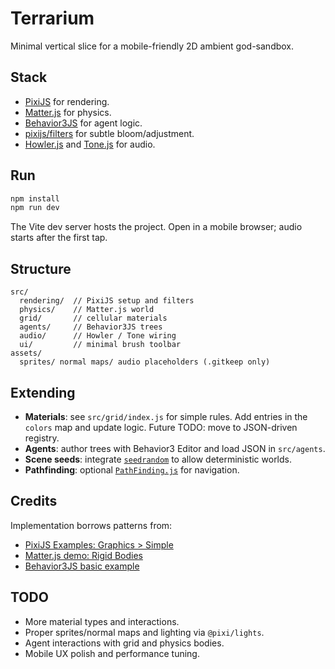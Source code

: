 # Terrarium

Minimal vertical slice for a mobile-friendly 2D ambient god-sandbox.

## Stack
- [PixiJS](https://github.com/pixijs/pixijs) for rendering.
- [Matter.js](https://github.com/liabru/matter-js) for physics.
- [Behavior3JS](https://github.com/behavior3/behavior3js) for agent logic.
- [pixijs/filters](https://github.com/pixijs/filters) for subtle bloom/adjustment.
- [Howler.js](https://github.com/goldfire/howler.js) and [Tone.js](https://github.com/Tonejs/Tone.js) for audio.

## Run
```bash
npm install
npm run dev
```
The Vite dev server hosts the project. Open in a mobile browser; audio starts after the first tap.

## Structure
```
src/
  rendering/  // PixiJS setup and filters
  physics/    // Matter.js world
  grid/       // cellular materials
  agents/     // Behavior3JS trees
  audio/      // Howler / Tone wiring
  ui/         // minimal brush toolbar
assets/
  sprites/ normal maps/ audio placeholders (.gitkeep only)
```

## Extending
- **Materials**: see `src/grid/index.js` for simple rules. Add entries in the `colors` map and update logic. Future TODO: move to JSON-driven registry.
- **Agents**: author trees with Behavior3 Editor and load JSON in `src/agents`.
- **Scene seeds**: integrate [`seedrandom`](https://github.com/davidbau/seedrandom) to allow deterministic worlds.
- **Pathfinding**: optional [`PathFinding.js`](https://github.com/qiao/PathFinding.js) for navigation.

## Credits
Implementation borrows patterns from:
- [PixiJS Examples: Graphics > Simple](https://pixijs.com/8.x/examples/simpleGraphics)
- [Matter.js demo: Rigid Bodies](https://brm.io/matter-js/demo/#rigidBodies)
- [Behavior3JS basic example](https://github.com/behavior3/behavior3js/tree/master/examples)

## TODO
- More material types and interactions.
- Proper sprites/normal maps and lighting via `@pixi/lights`.
- Agent interactions with grid and physics bodies.
- Mobile UX polish and performance tuning.
